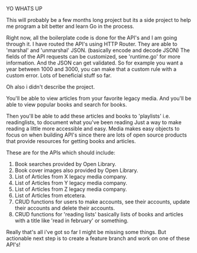 YO WHATS UP

This will probably be a few months long project but its a side project to help me program a bit better and learn Go in the process.

Right now, all the boilerplate code is done for the API's and I am going through it.
I have routed the API's using HTTP Router. 
They are able to 'marshal' and 'unmarshal' JSON. (basically encode and decode JSON)
The fields of the API requests can be customized, see 'runtime.go' for more information.
And the JSON can get validated. So for example you want a year between 1000 and 3000, you can make that a custom rule with a custom error.
Lots of beneficial stuff so far.

Oh also i didn't describe the project.

You'll be able to view articles from your favorite legacy media.
And you'll be able to view popular books and search for books.

Then you'll be able to add these articles and books to 'playlists' i.e. readinglists, to document what you've been reading
Just a way to make reading a little more accessible and easy. Media makes easy objects to focus on when building API's since there are lots of open source products that provide resources for getting books and articles.

These are for the APIs which should include:

1. Book searches provided by Open Library.
2. Book cover images also provided by Open Library.
3. List of Articles from X legacy media company.
4. List of Articles from Y legacy media company.
5. List of Articles from Z legacy media company.
6. List of Articles from etcetera.
7. CRUD functions for users to make accounts, see their accounts, update their accounts and delete their accounts.
8. CRUD functions for 'reading lists' basically lists of books and articles with a title like 'read in february' or something.

Really that's all i've got so far I might be missing some things.
But actionable next step is to create a feature branch and work on one of these API's!
